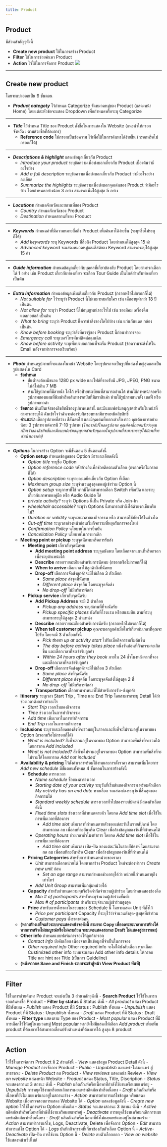 ```yaml
---
title: Product
---
```


## **Product** 
มีส่วนสำคัญๆดังนี้
- **Create new product** ใช้ในการสร้าง Product
- **Filter** ใช้ในการช่วยค้นหา Product
- **Action** ไว้ใช้ในการจัดการ Product
![](/img/Product-list.png)
---
## **Create new product**
โดยจะแบ่งออกเป็น 9 ขั้นตอน
- ***Product categoty*** ไว้กำหนด Categorize จัดหมวดหมู่ของ Product (แสดงหน้า Home) โดยแต่ละหัวข้อจะแสดง Dropdown เพื่อกำหนดหรือระบุ Categorize

---

- ***Title*** ไว้กำหนด Title ของ Product ตั้งชื่อในการแสดงใน Website (แนะนำให้กรอก จังหวัด : ตามด้วยชื่อที่ต้องการ)
    - **Reference code** ให้กรอกเป็นข้อความ ไว้เพื่อใช้ในการค้นหาได้ง่ายขึ้น (กรอกหรือไม่กรอกก็ได้)

---

- ***Descriptions & highlight*** แสดงข้อมูลเกี่ยวกับ Product 
    - *Introduce your product* ระบุข้อความเพื่อบ่งบอกเกี่ยวกับ Product เบื้องต้นว่ามีอะไรบ้าง
    - *Add a full description* ระบุข้อความเพื่อบ่งบอกเกี่ยวกับ Product ว่ามีอะไรอย่างละเอียด
    - *Summarize the highlights* ระบุข้อความเพื่อบ่งบอกจุดเด่นของ Product ว่ามีอะไรบ้าง โดยกำหนดอย่างน้อย 3 อย่าง สามารถเพิ่มได้สูงสุด 5 อย่าง

---

- ***Locations*** กำหนดจังหวัดและสถานที่ของ Product
    - *Country* กำหนดจังหวัดของ Product
    - *Destination* กำหนดสถานที่ของ Product

---

- ***Keywords*** กำหนดคำที่มีความหมายสื่อถึง Product เพื่อค้นหาได้ง่ายขึ้น (ระบุหรือไม่ระบุก็ได้)
    - *Add keywords* ระบุ Keywords ที่สื่อถึง Product โดยกำหนดได้สูงสุด 15 คำ
    - *Advanced keyword* จะแสดงหมวดหมู่และลิสต์ของ Keyword สามารถระบุได้สูงสุด 15 คำ

---

- ***Guide information*** กำหนดข้อมูลเกี่ยวกับบุคคลที่เกี่ยวข้องกับ Product โดยสามารถเลือกได้ 1 อย่าง เช่น Product เกี่ยวกับท่องเที่ยว จะเลือก Tour Guide เป็นไกด์สำหรับท่องเที่ยว เป็นต้น

---

- ***Extra information*** กำหนดข้อมูลเพิ่มเติมเกี่ยวกับ Product (กรอกหรือไม่กรอกก็ได้)
    - *Not suitable for* ไว้ระบุว่า Product นี้ไม่เหมาะสมกับใคร เช่น เด็กอายุต่ำกว่า 18 ปี เป็นต้น
    - *Not allow for* ระบุว่า Product นี้ไม่อนุญาตนำอะไรไป เช่น ของมีคม เครื่องดื่มแอลกอฮอล์ เป็นต้น
    - *What to bring* ระบุว่า Product นี้ควรนำสิ่งของใดไปบ้าง เช่น แว่นกันแดด กล้อง เป็นต้น
    - *Know before booking* ระบุว่าสิ่งที่ควรรู้ของ Product นี้ก่อนทำการจอง
    - *Emergency call* ระบุเบอร์โทรศัพท์ติดต่อฉุกเฉิน
    - *Know before activity* ระบุเพื่อบ่งบอกก่อนที่จะเริ่ม Product (ข้อความจะส่งให้ใน Email หลังจากทำการจองเรียบร้อย)

---

- ***Photo*** กำหนดรูปภาพที่จะแสดงในหน้า Website โดยรูปแรกจะเป็นรูปที่แสดงใหญ่สุดและเป็นรูปแสดงใน Card 
    - **ข้อกำหนด**
        - ขั้นต่ำจะต้องมีขนาด 1280 px wide และไฟล์ที่รองรับมี JPG, JPEG, PNG ขนาดไฟล์ไม่เกิน 7 MB 
        - ห้ามใช้รูปภาพที่มีลายน้ำ โลโก้ หรือป้ายทะเบียนที่สามารถอ่านได้ ห้ามใช้ภาพหน้าจอหรือรูปภาพของแผนที่พิมพ์หรือเส้นทางรถบัสที่มีตราสินค้า ห้ามใช้รูปภาพแนวตั้ง เซลฟี่ หรือรูปภาพขาวดำ
    - **ข้อตกลง**
    ฉันเป็นเจ้าของลิขสิทธิ์ของรูปภาพเหล่านี้ และมีแบบฟอร์มอนุญาตสำหรับใบหน้าที่สามารถระบุได้ ฉันเข้าใจว่าฉันจะต้องรับผิดชอบหากมีการละเมิดลิขสิทธิ์
    - **คำแนะนำ**
    เลือกรูปภาพที่สว่าง สีสันสดใส และมีจุดเด่นที่บอกเล่าเรื่องราว คุณต้องการอย่างน้อย 3 รูปภาพ แต่ควรมี 7-10 รูปภาพ
    _(ในการอัปโหลดรูปภาพ คุณต้องติ๊กยอมรับว่าคุณเป็นเจ้าของลิขสิทธิ์และมีแบบฟอร์มอนุญาตสำหรับบุคคลในรูปภาพที่สามารถระบุได้ก่อนที่จะดำเนินการต่อ)_

---

- ***Options*** ในการสร้าง Option จะมีขั้นตอน 5 ขั้นตอนดังนี้
    - **Option setup** กำหนดข้อมูลของ Option มีรายละเอียดดังนี้
        - *Option title* ระบุชื่อ Option
        - *Option reference code* รหัสอ้างอิงเพื่อช่วยติดตามตัวเลือก (กรอกหรือไม่กรอกก็ได้)
        - *Option description* ระบุรายละเอยีดเกี่ยวกับ Option ที่เลือก
        - *Maximum group size* ระบุจำนวนสูงสุดของผู้เข้าร่วม Option นี้
        - *Option setup* ระบุภาษาที่ใช้ หากมีไกด์สามารถเลือก Switch เพื่อเปิด และระบุเกี่ยวกับภาษาของคู่มือ หรือ Audio Guide ได้
        - *private activity?* ระบุว่า Options นี้เป็น Private หรือ Join-In
        - *wheelchair accessible?* ระบุว่า Options นี้สามารถเข้าถึงได้ด้วยรถเข็นหรือไม่?
        - *Duration or validity* ระบุระยะเวลาของกิจกรรม หรือ สามารถใช้บัตรได้ในช่วงใด
        - *Cut-off time* ระบุเวลาล่วงหน้าก่อนเริ่มกิจกรรมที่หยุดรับการจองใหม่
        - *Confirmation Policy* นโยบายในการยืนยัน
        - *Cancellation Policy* นโยบายในการยกเลิก
    - **Meeting point or pickup** ระบุจุดนัดพบหรือการรับส่ง
        - **Meeting point** เกี่ยวกับจุดนัดพบ
            - **Add meeting point address** ระบุจุดนัดพบ โดยเลือกจากแผนที่หรือกรอกเพื่อระบุตำแหน่งได้
            - **Describe** กรอกรายละเอียดสำหรับการนัดพบ (กรอกหรือไม่กรอกก็ได้)
            - **When to arrive** เลือกเวลาให้ลูกค้าถึงที่นัดพบ
            - **Drop-off** เลือกการจัดส่งลูกค้าจะมีให้เลือก 3 ตัวเลือก
                - *Same place* ส่งจุดที่นัดพบ
                - *Different place* ส่งจุดอื่น โดยระบุจุดจัดส่ง
                - *No drop-off* ไม่มีบริการจัดส่ง 
        - **Pickup service** เกี่ยวกับจุดนัดรับ
            - **Add Pickup Address** จะมี 2 ตัวเลือก
                - *Pickup any address* ระบุสถานที่ที่จะนัดรับ
                - *Pickup specific places* นัดรับที่โรงแรม หรือสนามบิน ตามที่ระบุ สามารถระบุได้สูงสุด 2 ตำแหน่ง
            - **Describe** กรอกรายละเอียดสำหรับการนัดรับ (กรอกหรือไม่กรอกก็ได้)
            - **When tell customer pickup** คุณจะบอกลูกค้าเมื่อไหร่เกี่ยวกับเวลาที่คุณจะไปรับ โดยจะมี 3 ตัวเลือกดังนี้
                - *Pick them up at activity start* ไปรับเมื่อกิจกรรมเริ่มต้นขึ้น
                - *The day before activity takes place*  หนึ่งวันก่อนที่กิจกรรมจะเกิดขึ้น และเลือกเวลาที่จะเข้ารับลูกค้า
                - *Within 24 hours after they book* ภายใน 24 ชั่วโมงหลังจากที่จอง และเลือกเวลาที่จะเข้ารับลูกค้า
            - **Drop-off** เลือกการจัดส่งลูกค้าจะมีให้เลือก 3 ตัวเลือก
                - *Same place* ส่งที่จุดนัดรับ
                - *Different place* ส่งจุดอื่น โดยระบุจุดจัดส่งได้สูงสุด 2 ที่
                - *No drop-off* ไม่มีบริการจัดส่ง
            - **Transportation** เลือกยานพาหนะที่ใช้สำหรับการรับ-ส่งลูกค้า
    - **Itinerary** ระบุเวลา Start Trip , Time และ End Trip โดยสามารถระบุ Detail ได้ว่าช่วงเวลาดังกล่าวทำอะไร
        - *Start Trip*  เวลาเริ่มของกิจกรรม
        - *Time* ช่วงเวลาในการทำกิจกรรม
        - *Add time* เพิ่มเวลาในการทำกิจกรรม
        - *End Trip* เวลาในการจบกิจกรรม
    - **Inclusions** ระบุรายละเอียดของสิ่งที่จะรวมอยู่ในราคาและสิ่งที่จะไม่รวมอยู่ในราคาของ Option (กรอกหรือไม่กรอกก็ได้)
        - *What is included?* สิ่งที่จะรวมอยู่ในราคาของ Option สามารถเพิ่มสิ่งที่จะรวมได้โดยการกด _Add included_
        - *What is not included?* สิ่งที่จะไม่รวมอยู่ในราคาของ Option สามารถเพิ่มสิ่งที่จะไม่รวมได้โดยการกด _Add not included_
    - **Availability & pricing** ไว้ตั้งค่าเวลาพร้อมใช้งานและการตั้งราคา สามารถเพิ่มโดยการ _Add new schedule_ มีขั้นตอนทั้งหมด 4 ขั้นตอนในการสร้างดังนี้
        - **Schedule** ตารางเวลา
            - *Name schedule* ชื่อของตารางเวลา
            - *Starting date of your activity* ระบุวันที่เริ่มต้นของกิจกรรม พร้อมตัวเลือก _My activity has an end date_ หากเลือก จะแสดงช่องระบุวันที่สิ้นสุดของกิจกรรมได้
            - *Standard weekly schedule* ตารางเวลาทั่วไปของรายสัปดาห์ มีสองตัวเลือกดังนี้
            - *Fixed time slots* ช่วงเวลาที่กำหนดตายตัว โดยกด _Add time slot_ เพื่อใช้ในการเพิ่มเวลาที่ต้องการ
                - *Add time slot* เพิ่มเวลาที่กำหนดตายตัวของแต่ละวันในรายสัปดาห์ โดยสามารถกด ลบ เพื่อลบทีละอันหรือ Clear เพื่อล้างข้อมูลของวันที่ที่กำหนดได้
            - *Operating hours* ช่วงเวลาชั่วโมงทำการ โดยกด _Add time slot_ เพื่อใช้ในการเพิ่มเวลาที่ต้องการ
                - *Add time slot* เพิ่มเวลา เปิด-ปิด ของแต่ละวันในรายสัปดาห์ โดยสามารถกด ลบ เพื่อลบทีละอันหรือ Clear เพื่อล้างข้อมูลของวันที่ที่กำหนดได้
        - **Pricing Categorries** สำหรับการกำหนดหน่วยของราคา
            - *Unit* สามารถเลือกหน่วยได้ โดยหากสร้าง Product ใหม่จะต้องทำการ _Create new unit_ ก่อน 
                - *Set an age range* สามารถกำหนดช่วงอายุได้ว่า หน่วยนี้กำหนดอายุถึงเท่าไหร่
            - *Add Unit Group* สามารถเพิ่มกลุ่มหน่วยได้
        - **Capacity** สำหรับกำหนดความจุหรือขีดจำกัดจำนวนผู้เข้าร่วม โดยกำหนดสองช่องคือ
            - *Min # of participants* สำหรับระบุจำนวนผู้เข้าร่วมขั้นต่ำ
            - *Max # of participants* สำหรับระบุจำนวนผู้เข้าร่วมสูงสุด
        - **Price** สำหรับการตั้งราคาในระบบของ Schedule นี้ โดยจะแสดง Unit ที่ตั้งไว้
            - *Price per participant* Capacity ที่ระบุไว้ว่าจำนวนต่ำสุด-สูงสุดที่เข้าร่วม
            - *Customer pays*  ตั้งราคาต่อคน
    - **(หากสร้างเสร็จแล้วระบบจะแสดงหน้าจอดังนี้ สามารถ Copy เพื่อลดระยะเวลาการสร้างได้ หากการสร้างไม่สมบูรณ์หรือไม่ครบถ้วน ระบบจะแสดงสถานะ Draft ไม่แสดงสู่สาธารณะ)**
    - **Other info** กำหนดแบบฟอร์มการจองให้ลูกค้ากรอก  
        - *Contact info* บังคับเลือก เนื่องจากเป็นข้อมูลที่จำเป็นในการจอง
        - *Other required info* Other required info จะไม่ได้บังคับเลือก หากเลือก Custimized other info ระบบจะแสดง Add other info details ให้กรอก Title และ hint ของ Title (เป็นการ Guideline) 
    - **(หลังจากกด Save and Finish ระบบจะเข้าสู่หน้า View Product ทันที)**
        
---

## **Filter** 
ใช้ในการช่วยค้นหา Product จะแบ่งเป็น 3 ส่วนหลักๆดังนี้
    - **Search Product** ไว้ใช้ในการกรอกค้นหาชื่อ Product
    - **Filter by status** มี Status ดังนี้
        - *All product* แสดง Product ที่มีทั้งหมด
        - *Publish* แสดง Product ที่มี Status : Publish ทั้งหมด
        - *Unpublish* แสดง Product ที่มี Status : Unpublish ทั้งหมด
        - *Draft* แสดง Product ที่มี Status : Draft ทั้งหมด
    - **Filter type** แสดงตาม Type ของ Product
        - *Most popular* แสดง Product ที่มีการเลือกไว้ให้อยู่ในหมวดหมู่ Most popular หากยังไม่มีแสดงให้เลือก _Add product_ เพื่อเพิ่ม product ที่ต้องการได้สามารถเลื่อนปรับตำแหน่งที่ต้องการได้ สูงสุด 8 product

---

## **Action** 
ไว้ใช้ในการจัดการ Product มี 2 ส่วนดังนี้
    - *View* แสดงข้อมูล Product Detail ดังนี้
        - *Manage Product* การจัดการ Product
            - *Public - Unpublish* เผยแพร่-ไม่เผยแพร่ สู่สาธารณะ
            - *Delete Product* ลบ Product
            - *View reviews* แสดงหน้า Review
            - *View on website* แสดงหน้า Website
        - *Product* แสดง Status, Title, Discription
            - *Status* จะแสดงสถานะ 3 สถานะ ดังนี้
                - *Publish* ผลิตภัณฑ์หรือเนื้อหาที่กำลังใช้งานหรือเผยแพร่อยู่
                - *Unpublish* การหยุดใช้งานหรือยกเลิกการเผยแพร่ผลิตภัณฑ์หรือเนื้อหา
                - *Draft* ผลิตภัณฑ์หรือเนื้อหาที่ยังไม่เผยแพร่และอยู่ในสถานะร่าง
            - *Action* สามารถทำการแก้ไขข้อมูล หรือแสดง Website เพื่อตรวจสอบการแสดง Website ได้
        - *Option* แสดงข้อมูลดังนี้
            - *Create new option* ไว้ใช้ในการสร้าง Option เพิ่มเติม
            - *Status* จะแสดงสถานะ 3 สถานะ ดังนี้
                - *Active* ผลิตภัณฑ์หรือเนื้อหาที่กำลังใช้งานหรือเผยแพร่อยู่
                - *Deactivate* การหยุดใช้งานหรือยกเลิกการเผยแพร่ผลิตภัณฑ์หรือเนื้อหา
                - *Draft* ผลิตภัณฑ์หรือเนื้อหาที่ยังไม่เผยแพร่และอยู่ในสถานะร่าง
            - *Action* สามารถทำการแก้ไข, Logs, Deactivate, Delete เพื่อจัดการ Option
                - *Edit* สามารถทำการแก้ไข Option ได้
                - *Logs* บันทึกกิจกรรมที่เกี่ยวข้องกับตัวเลือก Option นี้
                - *Active-Deactivate* เปิด-ปิด การใช้งาน Option นี้
                - *Delete* ลบตัวเลือกออก
    - *View on website* ใช้แสดงหน้าเว็ปไซต์